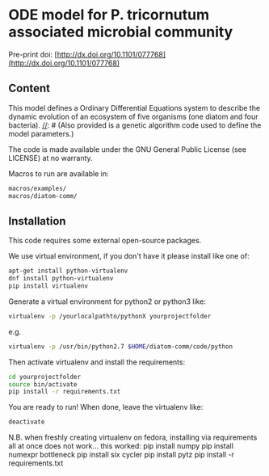 # ODE model for P. tricornutum associated microbial community

Pre-print doi: [http://dx.doi.org/10.1101/077768](http://dx.doi.org/10.1101/077768)


## Content

This model defines a Ordinary Differential Equations system to describe the dynamic
evolution of an ecosystem of five organisms (one diatom and four bacteria). 
[//]: # (Also provided is a genetic algorithm code used to define the model parameters.)

The code is made available under the GNU General Public License (see LICENSE) at no warranty.

Macros to run are available in:

```bash
macros/examples/
macros/diatom-comm/
```

[//]: # (Code documentation is available in:)


## Installation

This code requires some external open-source packages.

We use virtual environment, if you don't have it please install like one of:

```bash
apt-get install python-virtualenv
dnf install python-virtualenv
pip install virtualenv
```

Generate a virtual environment for python2 or python3 like:

```bash
virtualenv -p /yourlocalpathto/pythonX yourprojectfolder
```

e.g.

```bash
virtualenv -p /usr/bin/python2.7 $HOME/diatom-comm/code/python
```


Then activate virtualenv and install the requirements:

```bash
cd yourprojectfolder
source bin/activate
pip install -r requirements.txt
```

You are ready to run! When done, leave the virtualenv like:

```bash
deactivate
```

N.B. when freshly creating virtualenv on fedora, installing via requirements all at once does not work... this worked:
pip install numpy
pip install numexpr bottleneck
pip install six cycler
pip install pytz
pip install -r requirements.txt
